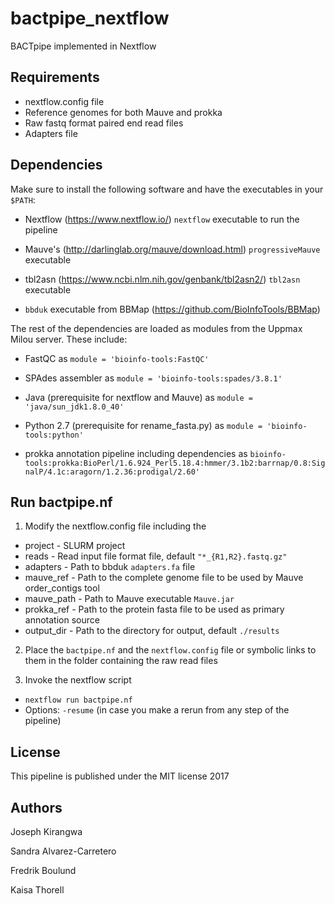 # bactpipe_nextflow
BACTpipe  implemented in Nextflow


## Requirements
* nextflow.config file
* Reference genomes for both Mauve and prokka
* Raw fastq format paired end read files
* Adapters file


## Dependencies

Make sure to install the following software and have the executables in your `$PATH`:

* Nextflow (https://www.nextflow.io/) `nextflow` executable to run the pipeline

* Mauve's (http://darlinglab.org/mauve/download.html) `progressiveMauve` executable

* tbl2asn (https://www.ncbi.nlm.nih.gov/genbank/tbl2asn2/) `tbl2asn` executable

* `bbduk` executable from BBMap (https://github.com/BioInfoTools/BBMap)


The rest of the dependencies are loaded as modules from the Uppmax Milou server. These include:

* FastQC as `module = 'bioinfo-tools:FastQC'`

* SPAdes assembler as `module = 'bioinfo-tools:spades/3.8.1'`

* Java (prerequisite for nextflow and Mauve) as `module = 'java/sun_jdk1.8.0_40'`

* Python 2.7 (prerequisite for rename_fasta.py) as `module = 'bioinfo-tools:python'`

* prokka annotation pipeline including dependencies as `bioinfo-tools:prokka:BioPerl/1.6.924_Perl5.18.4:hmmer/3.1b2:barrnap/0.8:SignalP/4.1c:aragorn/1.2.36:prodigal/2.60'`



## Run bactpipe.nf 

1. Modify the nextflow.config file including the 

* project - SLURM project
* reads - Read input file format file, default `"*_{R1,R2}.fastq.gz"`
* adapters - Path to bbduk `adapters.fa` file
* mauve_ref - Path to the complete genome file to be used by Mauve order_contigs tool
* mauve_path - Path to Mauve executable `Mauve.jar`
* prokka_ref - Path to the protein fasta file to be used as primary annotation source
* output_dir - Path to the directory for output, default `./results`

2. Place the `bactpipe.nf` and the `nextflow.config` file or symbolic links to them in the folder containing the raw read files

3. Invoke the nextflow script
*  `nextflow run bactpipe.nf`
*  Options: `-resume` (in case you make a rerun from any step of the pipeline)



## License

This pipeline is published under the MIT license 2017


## Authors

Joseph Kirangwa

Sandra Alvarez-Carretero

Fredrik Boulund

Kaisa Thorell
